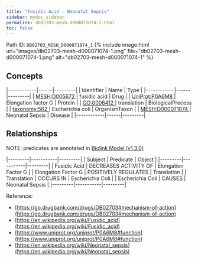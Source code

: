 ```yaml
---
title: "Fusidic Acid - Neonatal Sepsis"
sidebar: mydoc_sidebar
permalink: db02703-mesh-d000071074-1.html
toc: false 
---
```



Path ID: `DB02703_MESH_D000071074_1`
{% include image.html url="images/db02703-mesh-d000071074-1.png" file="db02703-mesh-d000071074-1.png" alt="db02703-mesh-d000071074-1" %}

## Concepts

|------------|------|---------|
| Identifier | Name | Type    |
|------------|------|---------|
| <a href="https://identifiers.org/MESH:D005672">MESH:D005672 </a> | fusidic acid | Drug |
| <a href="https://identifiers.org/UniProt:P0A6M8">UniProt:P0A6M8 </a> | Elongation factor G | Protein |
| <a href="https://identifiers.org/GO:0006412">GO:0006412 </a> | translation | BiologicalProcess |
| <a href="https://identifiers.org/taxonomy:562">taxonomy:562 </a> | Escherichia coli | OrganismTaxon |
| <a href="https://identifiers.org/MESH:D000071074">MESH:D000071074 </a> | Neonatal Sepsis | Disease |
|------------|------|---------|

## Relationships


NOTE: predicates are annotated in <a href="https://github.com/biolink/biolink-model/releases/tag/v1.3.0">Biolink Model (v1.3.0)</a>

|---------|-----------|---------|
| Subject | Predicate | Object  |
|---------|-----------|---------|
| Fusidic Acid | DECREASES ACTIVITY OF | Elongation Factor G |
| Elongation Factor G | POSITIVELY REGULATES | Translation |
| Translation | OCCURS IN | Escherichia Coli |
| Escherichia Coli | CAUSES | Neonatal Sepsis |
|---------|-----------|---------|

Reference: 
  - [https://go.drugbank.com/drugs/DB02703#mechanism-of-action](https://go.drugbank.com/drugs/DB02703#mechanism-of-action)
  - [https://en.wikipedia.org/wiki/Fusidic_acid](https://en.wikipedia.org/wiki/Fusidic_acid)
  - [https://www.uniprot.org/uniprot/P0A6M8#function](https://www.uniprot.org/uniprot/P0A6M8#function)
  - [https://en.wikipedia.org/wiki/Neonatal_sepsis](https://en.wikipedia.org/wiki/Neonatal_sepsis)
